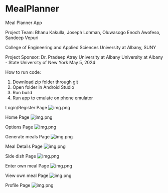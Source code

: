 # MealPlanner

Meal Planner App

Project Team:
Bhanu Kakulla, 
Joseph Lohman, 
Oluwasogo Enoch Awofeso, 
Sandeep Vepuri


College of Engineering and Applied Sciences
University at Albany, SUNY

Project Sponsor:
Dr. Pradeep Atrey
University at Albany
University at Albany - State University of New York
May 5, 2024

How to run code:

1) Download zip folder through git
2) Open folder in Android Studio
3) Run build
4) Run app to emulate on phone emulator

Login/Register Page
![img.png](LoginRegister.png)

Home Page
![img.png](homepage.png)

Options Page
![img.png](breakfastoptions.png)

Generate meals Page
![img.png](GenerateMeals.png)

Meal Details Page
![img.png](mealDetails.png)

Side dish Page
![img.png](sideDish.png)

Enter own meal Page
![img.png](addingMeal.png)


View own meal Page
![img.png](viewMeal.png)

Profile Page
![img.png](profile.png)



